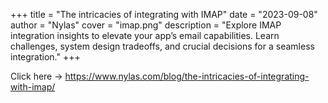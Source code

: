 +++
title = "The intricacies of integrating with IMAP"
date = "2023-09-08"
author = "Nylas"
cover = "imap.png"
description = "Explore IMAP integration insights to elevate your app’s email capabilities. Learn challenges, system design tradeoffs, and crucial decisions for a seamless integration."
+++

Click here -> https://www.nylas.com/blog/the-intricacies-of-integrating-with-imap/